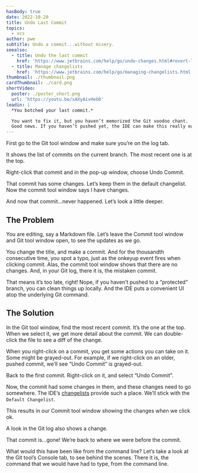 ```yaml
---
hasBody: true
date: 2022-10-20
title: Undo Last Commit
topics:
  - vcs
author: pwe
subtitle: Undo a commit...without misery.
seealso:
  - title: Undo the last commit
    href: 'https://www.jetbrains.com/help/go/undo-changes.html#revert-last-commit'
  - title: Manage changelists
    href: 'https://www.jetbrains.com/help/go/managing-changelists.html'
thumbnail: ./thumbnail.png
cardThumbnail: ./card.png
shortVideo:
  poster: ./poster_short.png
  url: 'https://youtu.be/sAXyAivHeb0'
leadin: |
  *You botched your last commit.*    

  You want to fix it, but you haven’t memorized the Git voodoo chant.
  Good news. If you haven’t pushed yet, the IDE can make this really easy.
---
```

First go to the Git tool window and make sure you’re on the log tab.

It shows the list of commits on the current branch.
The most recent one is at the top.

Right-click that commit and in the pop-up window, choose Undo Commit.

That commit has some changes. Let’s keep them in the default changelist.
Now the commit tool window says I have changes.

And now that commit…never happened. Let’s look a little deeper.

## The Problem
You are editing, say a Markdown file. 
Let’s leave the Commit tool window and Git tool window open, to see the updates as we go.

You change the title, and make a commit. 
And for the thousandth consecutive time, you spot a typo, just as the onkeyup event fires when clicking commit.
Alas, the commit tool window shows that there are no changes.
And, in your Git log, there it is, the mistaken commit.

That means it’s too late, right! 
Nope, if you haven’t pushed to a “protected” branch, you can clean things up locally. 
And the IDE puts a convenient UI atop the underlying Git command. 

## The Solution
In the Git tool window, find the most recent commit. 
It’s the one at the top. 
When we select it, we get more detail about the commit. 
We can double-click the file to see a diff of the change.

When you right-click on a commit, you get some actions you can take on it. 
Some might be grayed-out. 
For example, if we right-click on an older, pushed commit, we’ll see “Undo Commit” is grayed-out.

Back to the first commit. Right-click on it, and select “Undo Commit”.

Now, the commit had some changes in them, and these changes need to go somewhere. 
The IDE’s [changelists](https://www.jetbrains.com/help/go/managing-changelists.html) provide such a place. 
We’ll stick with the `Default Changelist`.

This results in our Commit tool window showing the changes when we click ok.

A look in the Git log also shows a change.

That commit is...gone! We’re back to where we were before the commit.

What would this have been like from the command line? 
Let’s take a look at the Git tool’s Console tab, to see behind the scenes. 
There it is, the command that we would have had to type, from the command line. 

